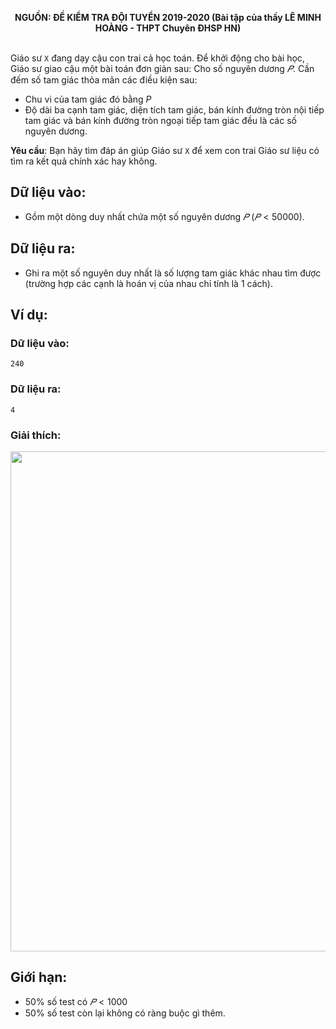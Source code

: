 **<center>NGUỒN: ĐỀ KIỂM TRA ĐỘI TUYỂN 2019-2020 (Bài tập của thầy LÊ MINH HOÀNG - THPT Chuyên ĐHSP HN)</center>**
<br>

Giáo sư `X` đang dạy cậu con trai cả học toán. Để khởi động cho bài học, Giáo sư giao cậu một bài toán đơn giản sau: Cho số nguyên dương $𝑃$. Cần đếm số tam giác thỏa mãn các điều kiện sau: 
- Chu vi của tam giác đó bằng $P$
- Độ dài ba cạnh tam giác, diện tích tam giác, bán kính đường tròn nội tiếp tam giác và bán kính đường tròn ngoại tiếp tam giác đều là các số nguyên dương. 

**Yêu cầu**: Bạn hãy tìm đáp án giúp Giáo sư `X` để xem con trai Giáo sư liệu có tìm ra kết quả chính xác hay không. 

## Dữ liệu vào:
- Gồm một dòng duy nhất chứa một số nguyên dương $𝑃\ (𝑃 < 50000)$. 

## Dữ liệu ra:
- Ghi ra một số nguyên duy nhất là số lượng tam giác khác nhau tìm được (trường hợp các cạnh là hoán vị của nhau chỉ tính là $1$ cách). 

## Ví dụ:
### Dữ liệu vào:
```
240
```

### Dữ liệu ra:
```
4
```

### Giải thích:
<center><img src="/images/problems/1134/triangle.svg" width=800px></center>

## Giới hạn:
- $50\%$ số test có $𝑃 < 1000$ 
- $50\%$ số test còn lại không có ràng buộc gì thêm. 